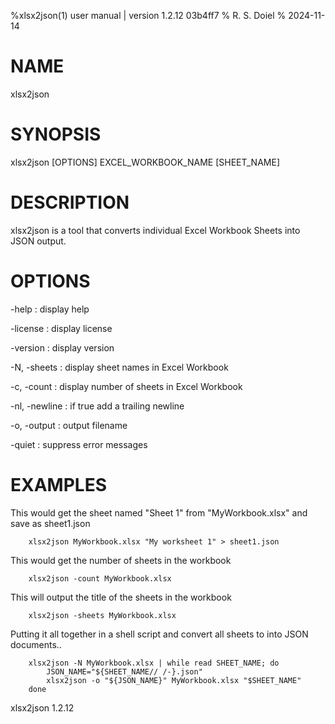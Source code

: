 %xlsx2json(1) user manual | version 1.2.12 03b4ff7
% R. S. Doiel
% 2024-11-14

# NAME

xlsx2json

# SYNOPSIS

xlsx2json [OPTIONS] EXCEL_WORKBOOK_NAME [SHEET_NAME]

# DESCRIPTION

xlsx2json is a tool that converts individual Excel Workbook Sheets into
JSON output.

# OPTIONS

-help
: display help

-license
: display license

-version
: display version

-N, -sheets
: display sheet names in Excel Workbook

-c, -count
: display number of sheets in Excel Workbook

-nl, -newline
: if true add a trailing newline

-o, -output
: output filename

-quiet
: suppress error messages


# EXAMPLES

This would get the sheet named "Sheet 1" from "MyWorkbook.xlsx" and save as sheet1.json

~~~
    xlsx2json MyWorkbook.xlsx "My worksheet 1" > sheet1.json
~~~

This would get the number of sheets in the workbook

~~~
    xlsx2json -count MyWorkbook.xlsx
~~~

This will output the title of the sheets in the workbook

~~~
    xlsx2json -sheets MyWorkbook.xlsx
~~~

Putting it all together in a shell script and convert all sheets to
into JSON documents..

~~~
	xlsx2json -N MyWorkbook.xlsx | while read SHEET_NAME; do
    	JSON_NAME="${SHEET_NAME// /-}.json"
    	xlsx2json -o "${JSON_NAME}" MyWorkbook.xlsx "$SHEET_NAME"
	done
~~~

xlsx2json 1.2.12


